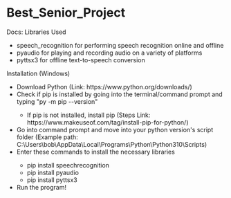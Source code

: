 # Best_Senior_Project

Docs:
Libraries Used
<ul>
    <li>speech_recognition for performing speech recognition online and offline</li>
    <li>pyaudio for playing and recording audio on a variety of platforms</li>
    <li>pyttsx3 for offline text-to-speech conversion</li>
</ul>

Installation (Windows)
<ul>
    <li>Download Python (Link: https://www.python.org/downloads/)</li>
<li>Check if pip is installed by going into the terminal/command prompt and typing "py -m pip --version"</li><ul><li>
        If pip is not installed, install pip (Steps Link: https://www.makeuseof.com/tag/install-pip-for-python/)</li></ul>
<li>Go into command prompt and move into your python version's script folder (Example path: C:\Users\bob\AppData\Local\Programs\Python\Python310\Scripts)</li>
    <li>Enter these commands to install the necessary libraries</li><ul>
    <li>pip install speechrecognition</li>
    <li>pip install pyaudio</li>
    <li>pip install pyttsx3</li>
    </ul>
    <li>Run the program!</li>
</ul>
